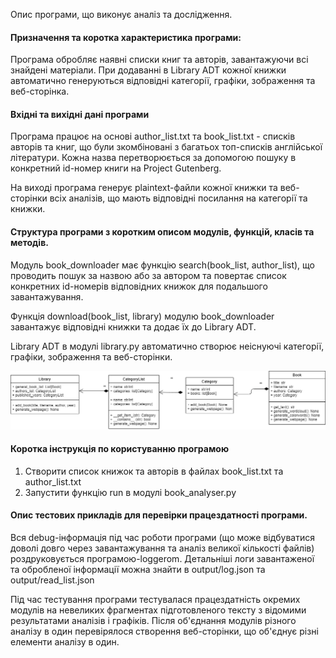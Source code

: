 Опис програми, що виконує аналіз та дослідження.
 
#### Призначення та коротка характеристика програми:

Програма обробляє наявні списки книг та авторів, завантажуючи всі знайдені матеріали. При додаванні в Library ADT кожної книжки автоматично генеруються відповідні категорії, графіки, зображення та веб-сторінка.

#### Вхідні та вихідні дані програми

Програма працює на основі author_list.txt та book_list.txt - списків авторів та книг, що були зкомбіновані з багатьох топ-списків англійської літератури.
Кожна назва перетворюється за допомогою пошуку в конкретний id-номер книги на Project Gutenberg.

На виході програма генерує plaintext-файли кожної книжки та веб-сторінки всіх аналізів, що мають відповідні посилання на категорії та книжки.

#### Структура програми з коротким описом модулів, функцій, класів та методів.

Модуль book_downloader має функцію search(book_list, author_list), що проводить пошук за назвою або за автором та повертає список конкретних id-номерів відповідних книжок для подальшого завантажування.

Функція download(book_list, library) модулю book_downloader завантажує відповідні книжки та додає їх до Library ADT.

Library ADT в модулі library.py автоматично створює неіснуючі категорії, графіки, зображення та веб-сторінки.

![](https://github.com/LastGenius-edu/homeworks_project/raw/master/docs/class_diagram.png)

#### Коротка інструкція по користуванню програмою

1. Створити список книжок та авторів в файлах book_list.txt та author_list.txt
2. Запустити функцію run в модулі book_analyser.py

#### Опис тестових прикладів для перевірки працездатності програми.

Вся debug-інформація під час роботи програми (що може відбуватися доволі довго через завантажування та аналіз великої кількості файлів)
роздруковується програмою-loggerom. Детальніші логи завантаженої та обробленої інформації можна знайти в output/log.json та output/read_list.json

Під час тестування програми тестувалася працездатність окремих модулів на невеликих фрагментах підготовленого тексту з відомими результатами аналізів і графіків.
Після об'єднання модулів різного аналізу в один перевірялося створення веб-сторінки, що об'єднує різні елементи аналізу в один.